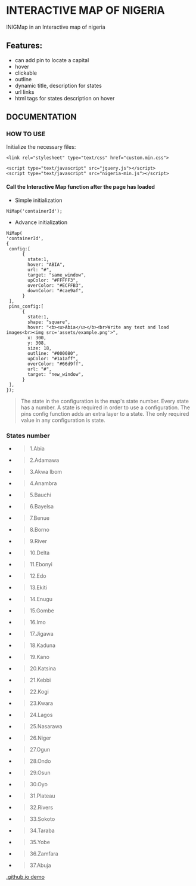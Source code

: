 # INTERACTIVE MAP OF NIGERIA
INIGMap in an Interactive map of nigeria

## Features:
- can add pin to locate a capital
- hover
- clickable
- outline
- dynamic title, description for states
- url links 
- html tags for states description on hover

## DOCUMENTATION

### HOW TO USE
Initialize the necessary files:
```
<link rel="stylesheet" type="text/css" href="custom.min.css">

<script type="text/javascript" src="jquery.js"></script>
<script type="text/javascript" src="nigeria-min.js"></script>
```
#### Call the Interactive Map function after the page has loaded

- Simple initialization
```
NiMap('containerId');
```

- Advance initialization
```
NiMap(
'containerId',  
{
 config:[
      {
        state:1,
        hover: "ABIA",
        url: "#",
        target: "same_window",
        upColor: "#FFFFF3",
        overColor: "#ECFFB3",
        downColor: "#cae9af", 
      }
 ],
 pins_config:[
      {
        state:1,
        shape: "square",
        hover: "<b><u>Abia</u></b><br>Write any text and load images<br><img src='assets/example.png'>",
        x: 300, 
        y: 308,
        size: 18,
        outline: "#000080",
        upColor: "#1a1aff",
        overColor: "#66d9ff",
        url: "#",
        target: "new_window",
      }
 ],
});
```

> The state in the configuration is the map's state number. Every state has a number. A state is required in order to use a configuration.
> The pins config function adds an extra layer to a state. The only required value in any configuration is state.

### States number
- >  1.Abia
- >  2.Adamawa
- >  3.Akwa Ibom
- >  4.Anambra
- >  5.Bauchi
- >  6.Bayelsa
- >  7.Benue
- >  8.Borno
- >  9.River
- >  10.Delta
- >  11.Ebonyi
- >  12.Edo
- >  13.Ekiti
- >  14.Enugu
- >  15.Gombe
- >  16.Imo
- >  17.Jigawa
- >  18.Kaduna
- >  19.Kano
- >  20.Katsina
- >  21.Kebbi
- >  22.Kogi
- >  23.Kwara
- >  24.Lagos
- >  25.Nasarawa
- >  26.Niger
- >  27.Ogun
- >  28.Ondo
- >  29.Osun
- >  30.Oyo
- >  31.Plateau
- >  32.Rivers
- >  33.Sokoto
- >  34.Taraba
- >  35.Yobe
- >  36.Zamfara
- >  37.Abuja


 <a href='https://saidabdul80.github.io/INIGMap/demo.html'>.github.io demo</a>

